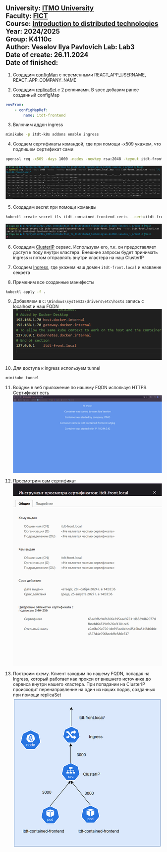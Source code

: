 University: [ITMO University](https://itmo.ru/ru/)  
Faculty: [FICT](https://fict.itmo.ru)  
Course: [Introduction to distributed technologies](https://github.com/itmo-ict-faculty/introduction-to-distributed-technologies)  
Year: 2024/2025  
Group: K4110c  
Author: Veselov Ilya Pavlovich
Lab: Lab3  
Date of create: 26.11.2024   
Date of finished:  
---

1. Создадим [configMan](itdt-front-configmap.yaml) c переменными REACT_APP_USERNAME, REACT_APP_COMPANY_NAME

2. Создадим [replicaSet](itdt-front-replicaset.yaml) с 2 репликами. В spec добавим ранее созданный configMap
```yaml
envFrom:
    - configMapRef:
        name: itdt-frontend
```

3. Включим аддон ingress 
```bash 
minikube -p itdt-k8s addons enable ingress
```

4. Создаем сертификаты командой, где при помощи -x509 укажем, что подпишем сертификат сами
```bash
openssl req -x509 -days 1000 -nodes -newkey rsa:2048 -keyout itdt-front.local.key -out itdt-front.local.crt -subj "/CN=itdt-front.local"
```
![openssl](content/openssl.png)

5. Создадим secret при помощи команды
```bash
kubectl create secret tls itdt-contained-frontend-certs --cert=itdt-front.local.crt --key=itdt-front.local.key
```
![alt text](content/secret.png)

6. Создадим [ClusterIP](itdt-front-svc.yaml) сервис. Используем его, т.к. он предоставляет доступ к поду внутри кластера. Внешние запросы будет принимать ingress и потом отправлять внутри кластера на наш ClusterIP

7. Создаем [Ingress](itdt-front-ingress.yml), где укажем наш домен `itdt-front.local` и название секрета

8. Применим все созданные манифесты
```bash
kubectl apply -f .
```

9. Добавляем в `C:\Windows\system32\drivers\etc\hosts` запись с localhost и наш FQDN
![alt text](content/hosts.png)


10. Для доступа к ingress используем tunnel
```bash 
minikube tunnel
```

11. Войдем в веб приложение по нашему FQDN используя HTTPS. Сертификат есть
![browser](content/browser.png)

12. Просмотрим сам сертификат
![cert](content/cert.png)

13. Построим схему. Клиент заходим по нашему FQDN, попадая на Ingress, который работает как прокси от внешнего источника до сервиса внутри нашего кластера. При попадании на ClusterIP происходит перенаправление на один из наших подов, созданных при помощи replicaSet
![schema](content/schema.png)
